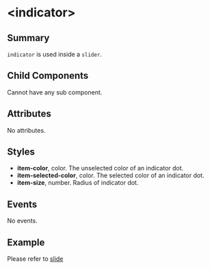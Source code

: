 # &lt;indicator&gt;

## Summary

`indicator` is used inside a `slider`.

## Child Components

Cannot have any sub component.

## Attributes

No attributes.

## Styles

* **item-color**, color. The unselected color of an indicator dot.
* **item-selected-color**, color. The selected color of an indicator dot.
* **item-size**, number. Radius of indicator dot.

## Events

No events.

## Example

Please refer to [slide](./slide.html)
